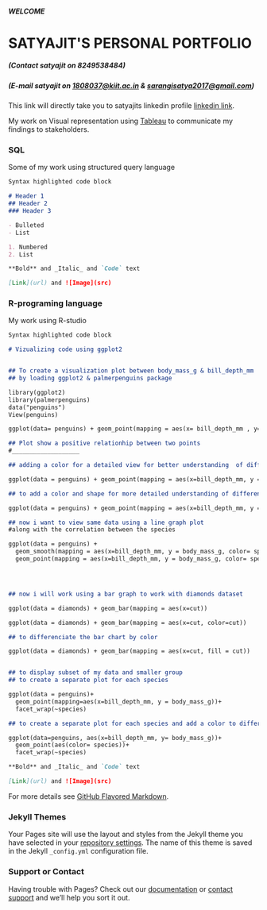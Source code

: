 ##### WELCOME
# SATYAJIT'S PERSONAL PORTFOLIO
##### (*Contact satyajit on 8249538484*)
##### (*E-mail satyajit on 1808037@kiit.ac.in & sarangisatya2017@gmail.com*)
This link will directly take you to satyajits linkedin profile [linkedin link](https://www.linkedin.com/in/satyajit-sarangi-38515a206/).

My work on Visual representation using [Tableau](https://public.tableau.com/profile/satyajit.sarangi#!/?newProfile=&activeTab=0) to communicate my findings to stakeholders.




### SQL
Some of my work using structured query language

```markdown
Syntax highlighted code block

# Header 1
## Header 2
### Header 3

- Bulleted
- List

1. Numbered
2. List

**Bold** and _Italic_ and `Code` text

[Link](url) and ![Image](src)
```

### R-programing language
My work using R-studio

```markdown
Syntax highlighted code block

# Vizualizing code using ggplot2


## To create a visualization plot between body_mass_g & bill_depth_mm
## by loading ggplot2 & palmerpenguins package

library(ggplot2)
library(palmerpenguins)
data("penguins")
View(penguins)

ggplot(data= penguins) + geom_point(mapping = aes(x= bill_depth_mm , y= body_mass_g))

## Plot show a positive relationhip between two points
#___________________

## adding a color for a detailed view for better understanding  of different species

ggplot(data = penguins) + geom_point(mapping = aes(x=bill_depth_mm, y = body_mass_g, color= body_mass_g))

## to add a color and shape for more detailed understanding of different species

ggplot(data = penguins) + geom_point(mapping = aes(x=bill_depth_mm, y = body_mass_g, color= species, shape= species))

## now i want to view same data using a line graph plot 
#along with the correlation between the species

ggplot(data = penguins) + 
  geom_smooth(mapping = aes(x=bill_depth_mm, y = body_mass_g, color= species, shape= species)) +
  geom_point(mapping = aes(x=bill_depth_mm, y = body_mass_g, color= species, shape= species))




## now i will work using a bar graph to work with diamonds dataset

ggplot(data = diamonds) + geom_bar(mapping = aes(x=cut))

ggplot(data = diamonds) + geom_bar(mapping = aes(x=cut, color=cut))

## to differenciate the bar chart by color 

ggplot(data = diamonds) + geom_bar(mapping = aes(x=cut, fill = cut))


## to display subset of my data and smaller group
## to create a separate plot for each species

ggplot(data = penguins)+
  geom_point(mapping=aes(x=bill_depth_mm, y = body_mass_g))+
  facet_wrap(~species)

## to create a separate plot for each species and add a color to differenciate the plots

ggplot(data=penguins, aes(x=bill_depth_mm, y= body_mass_g))+
  geom_point(aes(color= species))+
  facet_wrap(~species)

**Bold** and _Italic_ and `Code` text

[Link](url) and ![Image](src)
```


For more details see [GitHub Flavored Markdown](https://guides.github.com/features/mastering-markdown/).

### Jekyll Themes

Your Pages site will use the layout and styles from the Jekyll theme you have selected in your [repository settings](https://github.com/SatyajitSarangi99/satyajit_analyst.github.io/settings/pages). The name of this theme is saved in the Jekyll `_config.yml` configuration file.

### Support or Contact

Having trouble with Pages? Check out our [documentation](https://docs.github.com/categories/github-pages-basics/) or [contact support](https://support.github.com/contact) and we’ll help you sort it out.
